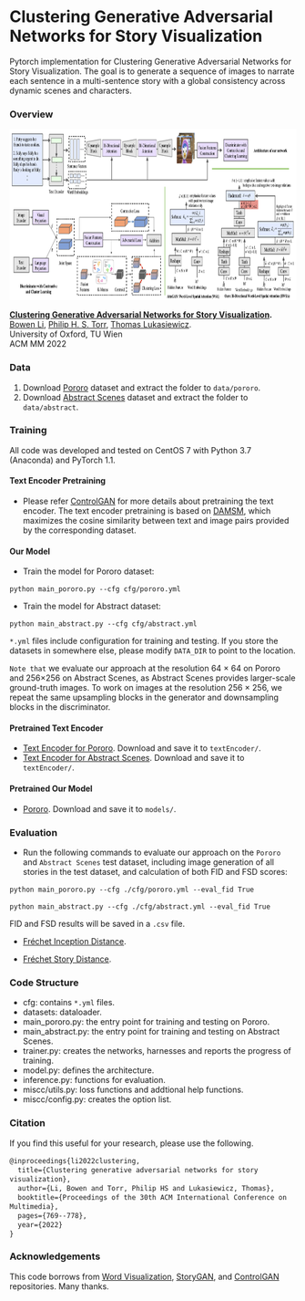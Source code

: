 # Clustering Generative Adversarial Networks for Story Visualization
Pytorch implementation for Clustering Generative Adversarial Networks for Story Visualization. The goal is to generate a sequence of images to narrate each sentence in a multi-sentence story with a global consistency across dynamic scenes and characters.

### Overview
<img src="archi.jpg" width="1240px" height="300px"/>

**[Clustering Generative Adversarial Networks for Story Visualization](https://dl.acm.org/doi/abs/10.1145/3503161.3548034).**  
[Bowen Li](https://mrlibw.github.io/), [Philip H. S. Torr](http://www.robots.ox.ac.uk/~phst/), [Thomas Lukasiewicz](http://www.cs.ox.ac.uk/people/thomas.lukasiewicz/).<br> University of Oxford, TU Wien <br> ACM MM 2022 <br>


### Data

1. Download [Pororo](https://drive.google.com/file/d/12qJb-faG196LiYovnhTUoaQK1suNAPFK/view?usp=share_link) dataset and extract the folder to `data/pororo`.
2. Download [Abstract Scenes](https://drive.google.com/file/d/1E0eOx3_pRFZvaKV9uWAA6o0opZxZ4Q1p/view?usp=share_link) dataset and extract the folder to `data/abstract`.

### Training
All code was developed and tested on CentOS 7 with Python 3.7 (Anaconda) and PyTorch 1.1.

#### Text Encoder Pretraining

- Please refer [ControlGAN](https://github.com/mrlibw/ControlGAN) for more details about pretraining the text encoder. The text encoder pretraining is based on [DAMSM](https://github.com/taoxugit/AttnGAN), which maximizes the cosine similarity between text and image pairs provided by the corresponding dataset.

#### Our Model
- Train the model for Pororo dataset:
```
python main_pororo.py --cfg cfg/pororo.yml
```
- Train the model for Abstract dataset: 
```
python main_abstract.py --cfg cfg/abstract.yml
```

`*.yml` files include configuration for training and testing. If you store the datasets in somewhere else, please modify `DATA_DIR` to point to the location.

`Note that` we evaluate our approach at the resolution 64 × 64 on Pororo and 256×256 on Abstract Scenes, as Abstract Scenes provides larger-scale ground-truth images. To work on images at the resolution 256 × 256, we repeat the same upsampling blocks in the generator and downsampling blocks in the discriminator.

#### Pretrained Text Encoder
- [Text Encoder for Pororo](https://drive.google.com/file/d/1FG8iB65hdNHUsz0v-XloYzd6AAE8mZSv/view?usp=share_link). Download and save it to `textEncoder/`.
- [Text Encoder for Abstract Scenes](https://drive.google.com/file/d/1eiAQ_44lh-zZ3LKP9P4TW9-slmJPiWdh/view?usp=share_link). Download and save it to `textEncoder/`.

#### Pretrained Our Model 
- [Pororo](https://drive.google.com/file/d/18Wvs9_W-DVDKpwinSnh1G9wi0ETwdviF/view?usp=sharing). Download and save it to `models/`.

### Evaluation
- Run the following commands to evaluate our approach on the `Pororo` and `Abstract Scenes` test dataset, including image generation of all stories in the test dataset, and calculation of both FID and FSD scores:
```
python main_pororo.py --cfg ./cfg/pororo.yml --eval_fid True
```
```
python main_abstract.py --cfg ./cfg/abstract.yml --eval_fid True
```

FID and FSD results will be saved in a `.csv` file.

- [Fréchet Inception Distance](https://github.com/mseitzer/pytorch-fid).

- [Fréchet Story Distance](https://github.com/basiclab/CPCStoryVisualization-Pytorch).

### Code Structure
- cfg: contains `*.yml` files.
- datasets: dataloader.
- main_pororo.py: the entry point for training and testing on Pororo.
- main_abstract.py: the entry point for training and testing on Abstract Scenes.
- trainer.py: creates the networks, harnesses and reports the progress of training.
- model.py: defines the architecture.
- inference.py: functions for evaluation.
- miscc/utils.py: loss functions and addtional help functions.
- miscc/config.py: creates the option list.

### Citation

If you find this useful for your research, please use the following.

```
@inproceedings{li2022clustering,
  title={Clustering generative adversarial networks for story visualization},
  author={Li, Bowen and Torr, Philip HS and Lukasiewicz, Thomas},
  booktitle={Proceedings of the 30th ACM International Conference on Multimedia},
  pages={769--778},
  year={2022}
}
```

### Acknowledgements
This code borrows from [Word Visualization](https://github.com/mrlibw/Word-Level-Story-Visualization), [StoryGAN](https://github.com/yitong91/StoryGAN), and [ControlGAN](https://github.com/mrlibw/ControlGAN) repositories. Many thanks.
